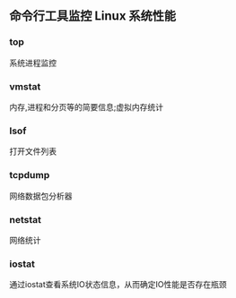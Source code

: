 ## 命令行工具监控 Linux 系统性能
### top
系统进程监控
### vmstat
内存,进程和分页等的简要信息;虚拟内存统计
### lsof
打开文件列表
### tcpdump
网络数据包分析器
### netstat
网络统计
### iostat
通过iostat查看系统IO状态信息，从而确定IO性能是否存在瓶颈
